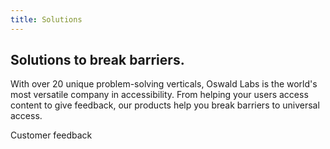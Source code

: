 ```yaml
---
title: Solutions	
---
```


<section class="hero">
	<div class="container">
		<h1>Solutions to break barriers.</h1>
		<p>With over 20 unique problem-solving verticals, Oswald Labs is the world's most versatile company in accessibility. From helping your users access content to give feedback, our products help you break barriers to universal access.</p>
	</div>
</section>
<section class="pt-0">
	<div class="container">
		Customer feedback
	</div>
</section>